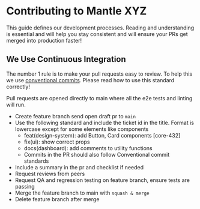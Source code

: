 # Contributing to Mantle XYZ

This guide defines our development processes. Reading and understanding is essential and will help you stay consistent and will ensure your PRs get merged into production faster!

## We Use Continuous Integration

The number 1 rule is to make your pull requests easy to review. To help this we use [conventional commits](https://www.conventionalcommits.org/en/v1.0.0/#summary). Please read how to use this standard correctly!

Pull requests are opened directly to main where all the e2e tests and linting will run.

- Create feature branch send open draft pr to `main`
- Use the following standard and include the ticket id in the title. Format is lowercase except for some elements like components
  - feat(design-system): add Button, Card components [core-432]
  - fix(ui): show correct props
  - docs(dashboard): add comments to utility functions
  - Commits in the PR should also follow Conventional commit standards
- Include a summary in the pr and checklist if needed
- Request reviews from peers
- Request QA and regression testing on feature branch, ensure tests are passing
- Merge the feature branch to main with `squash & merge`
- Delete feature branch after merge
